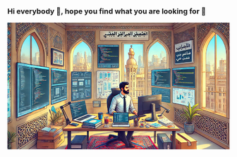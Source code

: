 ### Hi everybody 👋, hope you find what you are looking for 🧐
![mishmanners gaming room - gif of my actual gaming room setup](https://github.com/MhSaleemAlZayat/MhSaleemAlZayat/blob/main/5a8dae5e-24f5-4e70-a519-23d447ce646d.png)

<!--
**MhSaleemAlZayat/MhSaleemAlZayat** is a ✨ _special_ ✨ repository because its `README.md` (this file) appears on your GitHub profile.

Here are some ideas to get you started:

- 🔭 I’m currently working on ...
- 🌱 I’m currently learning ...
- 👯 I’m looking to collaborate on ...
- 🤔 I’m looking for help with ...
- 💬 Ask me about ...
- 📫 How to reach me: ...
- 😄 Pronouns: ...
- ⚡ Fun fact: ...
-->
